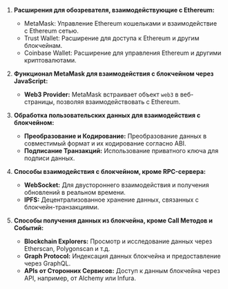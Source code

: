 1. **Расширения для обозревателя, взаимодействующие с Ethereum:**
   - MetaMask: Управление Ethereum кошельками и взаимодействие с Ethereum сетью.
   - Trust Wallet: Расширение для доступа к Ethereum и другим блокчейнам.
   - Coinbase Wallet: Расширение для управления Ethereum и другими криптовалютами.

2. **Функционал MetaMask для взаимодействия с блокчейном через JavaScript:**
   - **Web3 Provider:** MetaMask встраивает объект `web3` в веб-страницы, позволяя взаимодействовать с Ethereum.

3. **Обработка пользовательских данных для взаимодействия с блокчейном:**
   - **Преобразование и Кодирование:** Преобразование данных в совместимый формат и их кодирование согласно ABI.
   - **Подписание Транзакций:** Использование приватного ключа для подписи данных.

4. **Способы взаимодействия с блокчейном, кроме RPC-сервера:**
   - **WebSocket:** Для двустороннего взаимодействия и получения обновлений в реальном времени.
   - **IPFS:** Децентрализованное хранение данных, связанных с блокчейн-транзакциями.

5. **Способы получения данных из блокчейна, кроме Call Методов и Событий:**
   - **Blockchain Explorers:** Просмотр и исследование данных через Etherscan, Polygonscan и т.д.
   - **Graph Protocol:** Индексация данных блокчейна и предоставление через GraphQL.
   - **APIs от Сторонних Сервисов:** Доступ к данным блокчейна через API, например, от Alchemy или Infura.
